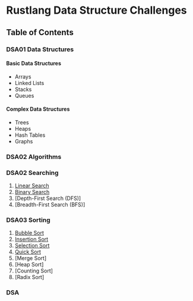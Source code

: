 # Rustlang Data Structure Challenges

## Table of Contents

### DSA01 Data Structures

#### Basic Data Structures

- Arrays
- Linked Lists
- Stacks
- Queues

#### Complex Data Structures

- Trees
- Heaps
- Hash Tables
- Graphs

### DSA02 Algorithms

### DSA02 Searching

1. [Linear Search](src/searching/linear_search.rs)
2. [Binary Search](src/searching/binary_search.rs)
3. [Depth-First Search (DFS)]
4. [Breadth-First Search (BFS)]

### DSA03 Sorting

1. [Bubble Sort](src/sorting/bubble_sort.rs)
2. [Insertion Sort](src/sorting/insertion_sort.rs)
3. [Selection Sort](src/sorting/selection_sort.rs)
4. [Quick Sort](src/sorting/quick_sort.rs)
5. [Merge Sort]
6. [Heap Sort]
7. [Counting Sort]
8. [Radix Sort]

### DSA
